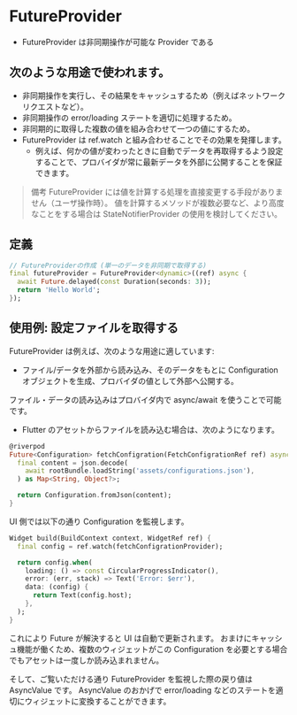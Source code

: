 # FutureProvider
- FutureProvider は非同期操作が可能な Provider である

## 次のような用途で使われます。
- 非同期操作を実行し、その結果をキャッシュするため（例えばネットワークリクエストなど）。
- 非同期操作の error/loading ステートを適切に処理するため。
- 非同期的に取得した複数の値を組み合わせて一つの値にするため。
- FutureProvider は ref.watch と組み合わせることでその効果を発揮します。 
  - 例えば、何かの値が変わったときに自動でデータを再取得するよう設定することで、プロバイダが常に最新データを外部に公開することを保証できます。
>備考
  FutureProvider には値を計算する処理を直接変更する手段がありません（ユーザ操作時）。
  値を計算するメソッドが複数必要など、より高度なことをする場合は StateNotifierProvider の使用を検討してください。
## 定義
```dart
// FutureProviderの作成 (単一のデータを非同期で取得する)
final futureProvider = FutureProvider<dynamic>((ref) async {
  await Future.delayed(const Duration(seconds: 3));
  return 'Hello World';
});
```

## 使用例: 設定ファイルを取得する
FutureProvider は例えば、次のような用途に適しています:
- ファイル/データを外部から読み込み、そのデータをもとに Configuration オブジェクトを生成、プロバイダの値として外部へ公開する。

ファイル・データの読み込みはプロバイダ内で async/await を使うことで可能です。 
- Flutter のアセットからファイルを読み込む場合は、次のようになります。
```dart
@riverpod
Future<Configuration> fetchConfigration(FetchConfigrationRef ref) async {
  final content = json.decode(
    await rootBundle.loadString('assets/configurations.json'),
  ) as Map<String, Object?>;

  return Configuration.fromJson(content);
}
```
UI 側では以下の通り Configuration を監視します。
```dart
Widget build(BuildContext context, WidgetRef ref) {
  final config = ref.watch(fetchConfigrationProvider);

  return config.when(
    loading: () => const CircularProgressIndicator(),
    error: (err, stack) => Text('Error: $err'),
    data: (config) {
      return Text(config.host);
    },
  );
}
```
これにより Future が解決すると UI は自動で更新されます。 おまけにキャッシュ機能が働くため、複数のウィジェットがこの Configuration を必要とする場合でもアセットは一度しか読み込まれません。

そして、ご覧いただける通り FutureProvider を監視した際の戻り値は AsyncValue です。 AsyncValue のおかげで error/loading などのステートを適切にウィジェットに変換することができます。












